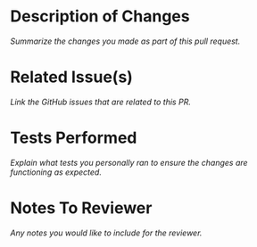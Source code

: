 # Description of Changes

_Summarize the changes you made as part of this pull request._

# Related Issue(s)

_Link the GitHub issues that are related to this PR._

# Tests Performed

_Explain what tests you personally ran to ensure the changes are functioning as expected._

# Notes To Reviewer

_Any notes you would like to include for the reviewer._

